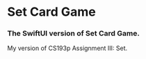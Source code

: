 # Set Card Game
### The SwiftUI version of Set Card Game.

My version of CS193p Assignment III: Set.

